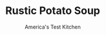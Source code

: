 ---
layout: ../../layouts/MarkdownPostLayout.astro
title: Rustic Potato Soup
author: America's Test Kitchen
pubDate: 2023-03-15
description: "Forget about canned soup. Our homemade rustic potato soup is ready in about 30 minutes."
image_url: https://res.cloudinary.com/hksqkdlah/image/upload/ar_1:1,c_fill,dpr_2.0,f_auto,fl_lossy.progressive.strip_profile,g_faces:auto,q_auto:low,w_344/4651_qdr07-sfs-4c-card-soup-318103
tags: ["Main Courses","Potatoes","Quick","Soups","30-Minute Suppers"]
calories: 2563
protein: 20
carbohydrates: 34
fats: 
fiber: 4
ingredients: ["6 cups, low-sodium chicken broth","2 pounds, red potatoes, peeled and cut into 3/4-inch cubes","1 , bay leaf","2 tablespoons, unsalted butter","1 pound, kielbasa sausage, cut into 1/2-inch pieces","2 , large leeks, white and light green parts only, cut in half lengthwise, then sliced thin crosswise","1/2 bunch, kale, stems removed and leaves cut crosswise into 1/4-inch strips (about 4 packed cups)",", Ground black pepper"]
serves: 6
time: ""
instructions: ["Bring broth, potatoes, and bay leaf to boil in large saucepan over medium-high heat. Reduce heat to medium-low and simmer until potatoes are tender, about 10 minutes. Discard bay leaf. Using potato masher, coarsely break up potatoes, leaving some large chunks.","Meanwhile, melt butter in Dutch oven over medium heat. Cook kielbasa, stirring frequently, until lightly browned in spots, about 4 minutes. Add leeks and cook until soft, about 4 minutes.","Add potato mixture and kale to Dutch oven and simmer until kale is tender, about 5 minutes. Season with pepper and serve."]
nutrition: ["1267 mg Potassium","291 mg Phosphorus","77 mg Calcium","3 mg Iron","64 mg Magnesium","670 mg Sodium","2 mg Zinc","24 g Fat","9 mg Niacin (B3)","9 g Monounsaturated","4 g Polyunsaturated","30 mg Vitamin C","1 µg Vitamin D","63 mg Cholesterol","8 g Saturated","4 g Fiber","68 µg Folate (food)","4 g Sugars","99 µg Vitamin K","436 g Water","34 g Carbs","68 µg Folate equivalent (total)","20 g Protein","1 mg Vitamin E","137 µg Vitamin A","427 kcal Energy","2563 calories"]
notes: "Let the potatoes simmer in the broth while you prep and cook the remaining ingredients. Because the kielbasa is quite salty, no added salt is necessary."
---